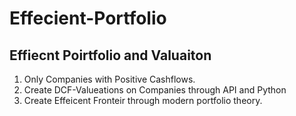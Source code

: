 # Effecient-Portfolio

## Effiecnt Poirtfolio and Valuaiton
1. Only Companies with Positive Cashflows. 
2. Create DCF-Valueations on Companies through API and Python 
3. Create Effeicent Fronteir through modern portfolio theory. 


